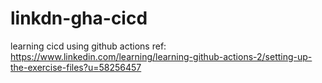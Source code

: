 # linkdn-gha-cicd
learning cicd using github actions
ref: https://www.linkedin.com/learning/learning-github-actions-2/setting-up-the-exercise-files?u=58256457